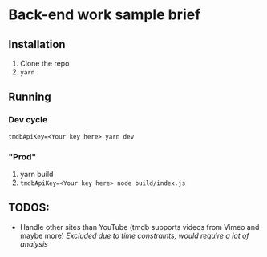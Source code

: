 # Back-end work sample brief

## Installation

1. Clone the repo
2. `yarn`

## Running

### Dev cycle

`tmdbApiKey=<Your key here> yarn dev`

### "Prod"

1. yarn build
2. `tmdbApiKey=<Your key here> node build/index.js`

## TODOS:

- Handle other sites than YouTube (tmdb supports videos from Vimeo and maybe more)
  _Excluded due to time constraints, would require a lot of analysis_
